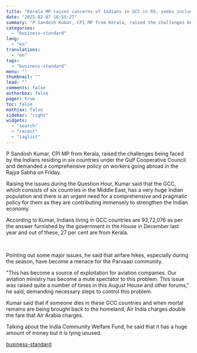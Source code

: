```yaml
---
title: "Kerala MP raises concerns of Indians in GCC in RS, seeks inclusive policy"
date: "2025-02-07 16:55:27"
summary: "P Sandosh Kumar, CPI MP from Kerala, raised the challenges being faced by the Indians residing in six countries under the Gulf Cooperative Council and demanded a comprehensive policy on workers going abroad in the Rajya Sabha on Friday. Raising the issues during the Question Hour, Kumar said that the..."
categories:
  - "business-standard"
lang:
  - "en"
translations:
  - "en"
tags:
  - "business-standard"
menu: ""
thumbnail: ""
lead: ""
comments: false
authorbox: false
pager: true
toc: false
mathjax: false
sidebar: "right"
widgets:
  - "search"
  - "recent"
  - "taglist"
---
```


P Sandosh Kumar, CPI MP from Kerala, raised the challenges being faced by the Indians residing in six countries under the Gulf Cooperative Council and demanded a comprehensive policy on workers going abroad in the Rajya Sabha on Friday.

Raising the issues during the Question Hour, Kumar said that the GCC, which consists of six countries in the Middle East, has a very huge Indian population and there is an urgent need for a comprehensive and pragmatic policy for them as they are contributing immensely to strengthen the Indian economy.

According to Kumar, Indians living in GCC countries are 93,72,076 as per the answer furnished by the government in the House in December last year and out of these, 27 per cent are from Kerala.

 

Pointing out some major issues, he said that airfare hikes, especially during the season, have become a menace for the Parvaasi community.

"This has become a source of exploitation for aviation companies. Our aviation ministry has become a mute spectator to this problem. This issue was raised quite a number of times in this August House and other forums," he said, demanding necessary steps to control this problem.

Kumar said that if someone dies in these GCC countries and when mortal remains are being brought back to the homeland, Air India charges double the fare that Air Arabia charges.

Talking about the India Community Welfare Fund, he said that it has a huge amount of money but it is lying unused.

[business-standard](https://www.business-standard.com/india-news/kerala-mp-raises-concerns-of-indians-in-gcc-in-rs-seeks-inclusive-policy-125020700796_1.html)
